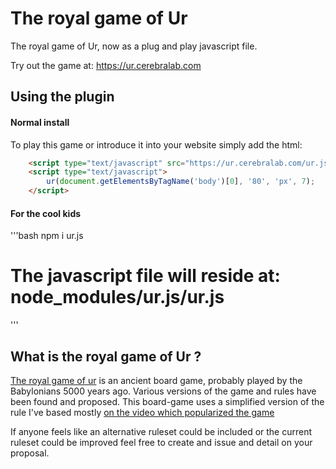 # The royal game of Ur

The royal game of Ur, now as a plug and play javascript file.

Try out the game at: https://ur.cerebralab.com


## Using the plugin

#### Normal install
To play this game or introduce it into your website simply add the html:
```html
    <script type="text/javascript" src="https://ur.cerebralab.com/ur.js"></script>
    <script type="text/javascript">
        ur(document.getElementsByTagName('body')[0], '80', 'px', 7);
    </script>
```

#### For the cool kids
'''bash
npm i ur.js
# The javascript file will reside at: node_modules/ur.js/ur.js
'''


## What is the royal game of Ur ?

[The royal game of ur](https://en.wikipedia.org/wiki/Royal_Game_of_Ur) is an ancient board game, probably played by the
Babylonians 5000 years ago. Various versions of the game and rules have been found and proposed. This board-game uses
a simplified version of the rule I've based mostly [on the video which popularized the game](https://www.youtube.com/watch?v=WZskjLq040I)

If anyone feels like an alternative ruleset could be included or the current ruleset could be improved feel free to create
and issue and detail on your proposal.
